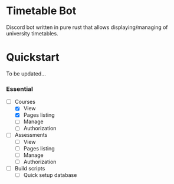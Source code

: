 # Timetable Bot
Discord bot written in pure rust that allows displaying/managing of university timetables.

# Quickstart
To be updated...

### Essential
- [ ] Courses
  - [x] View
  - [x] Pages listing
  - [ ] Manage
  - [ ] Authorization
- [ ] Assessments
  - [ ] View
  - [ ] Pages listing
  - [ ] Manage
  - [ ] Authorization
- [ ] Build scripts
  - [ ] Quick setup database
